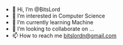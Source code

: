 - 👋 Hi, I’m @BitsLord
- 👀 I’m interested in Computer Science
- 🌱 I’m currently learning Machine
- 💞️ I’m looking to collaborate on ...
- 📫 How to reach me bitslordn@gmail.com

<!---
BitsLord/BitsLord is a ✨ special ✨ repository because its `README.md` (this file) appears on your GitHub profile.
You can click the Preview link to take a look at your changes.
--->
